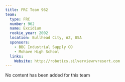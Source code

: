 ```yaml
---
title: FRC Team 962
team:
  type: FRC
  number: 962
  name: Excidium
  rookie_year: 2002
  location: Bullhead City, AZ, USA
  sponsors:
    - BBC Industrial Supply CO
    - Mohave High School
  links:
    Website: http://robotics.silverviewrvresort.com
---
```

No content has been added for this team
